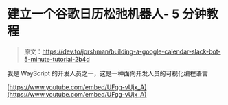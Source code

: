 # 建立一个谷歌日历松弛机器人- 5 分钟教程

> 原文：<https://dev.to/jorshman/building-a-google-calendar-slack-bot-5-minute-tutorial-2b4d>

我是 WayScript 的开发人员之一，这是一种面向开发人员的可视化编程语言

[https://www.youtube.com/embed/UFgg-vUjx_A](https://www.youtube.com/embed/UFgg-vUjx_A)